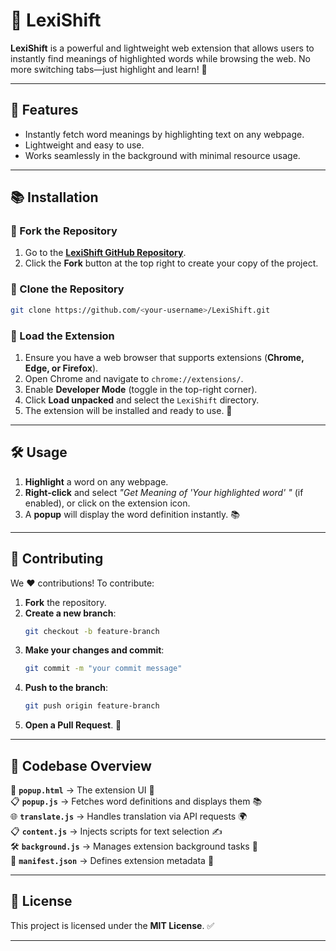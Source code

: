 # 🌟 LexiShift

**LexiShift** is a powerful and lightweight web extension that allows users to instantly find meanings of highlighted words while browsing the web. No more switching tabs—just highlight and learn! 🚀

---

## 🚀 Features

- Instantly fetch word meanings by highlighting text on any webpage.  
- Lightweight and easy to use.  
- Works seamlessly in the background with minimal resource usage.  


---

## 📚 Installation

### 🔹 Fork the Repository
1. Go to the **[LexiShift GitHub Repository](https://github.com/rohit32999/LexiShift)**.
2. Click the **Fork** button at the top right to create your copy of the project.

### 🔹 Clone the Repository
```bash
git clone https://github.com/<your-username>/LexiShift.git
```

### 🔹 Load the Extension
1. Ensure you have a web browser that supports extensions (**Chrome, Edge, or Firefox**).
2. Open Chrome and navigate to `chrome://extensions/`.
3. Enable **Developer Mode** (toggle in the top-right corner).
4. Click **Load unpacked** and select the `LexiShift` directory.
5. The extension will be installed and ready to use. 🎉

---

## 🛠 Usage

1. **Highlight** a word on any webpage.
2. **Right-click** and select _"Get Meaning of '<i>Your highlighted word</i>' "_ (if enabled), or click on the extension icon.
3. A **popup** will display the word definition instantly. 📚

---

## 🤝 Contributing

We ❤️ contributions! To contribute:

1. **Fork** the repository.
2. **Create a new branch**:  
   ```bash
   git checkout -b feature-branch
   ```
3. **Make your changes and commit**:  
   ```bash
   git commit -m "your commit message"
   ```
4. **Push to the branch**:  
   ```bash
   git push origin feature-branch
   ```
5. **Open a Pull Request**. 🚀

---

## 👾 Codebase Overview

📂 **`popup.html`** → The extension UI 🎨  
📋 **`popup.js`** → Fetches word definitions and displays them 📚  
🌐 **`translate.js`** → Handles translation via API requests 🌍  
📋 **`content.js`** → Injects scripts for text selection ✍️  
🛠 **`background.js`** → Manages extension background tasks 🚀  
📃 **`manifest.json`** → Defines extension metadata 📝  

---

## 📝 License

This project is licensed under the **MIT License**. ✅

---

